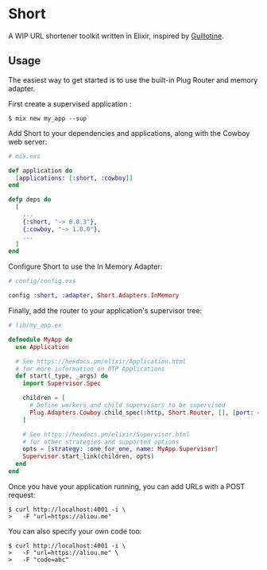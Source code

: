 # Short

A WIP URL shortener toolkit written in Elixir, inspired by [Guillotine][guillotine].

## Usage

The easiest way to get started is to use the built-in Plug Router and memory adapter.

First create a supervised application :
```shell
$ mix new my_app --sup
```

Add Short to your dependencies and applications, along with the Cowboy
web server:

```elixir
# mix.exs

def application do
  [applications: [:short, :cowboy]]
end

defp deps do
  [
    ...
    {:short, "~> 0.0.3"},
    {:cowboy, "~> 1.0.0"},
    ...
  ]
end
```

Configure Short to use the In Memory Adapter:
```elixir
# config/config.exs

config :short, :adapter, Short.Adapters.InMemory
```

Finally, add the router to your application's supervisor tree:
```elixir
# lib/my_app.ex

defmodule MyApp do
  use Application

  # See https://hexdocs.pm/elixir/Application.html
  # for more information on OTP Applications
  def start(_type, _args) do
    import Supervisor.Spec

    children = [
      # Define workers and child supervisors to be supervised
      Plug.Adapters.Cowboy.child_spec(:http, Short.Router, [], [port: 4001])
    ]

    # See https://hexdocs.pm/elixir/Supervisor.html
    # for other strategies and supported options
    opts = [strategy: :one_for_one, name: MyApp.Supervisor]
    Supervisor.start_link(children, opts)
  end
end
```

Once you have your application running, you can add URLs with a POST request:
```shell
$ curl http://localhost:4001 -i \
>   -F "url=https://aliou.me"
```

You can also specify your own code too:
```shell
$ curl http://localhost:4001 -i \
>   -F "url=https://aliou.me" \
>   -F "code=abc"
```

[guillotine]: https://github.com/technoweenie/guillotine

